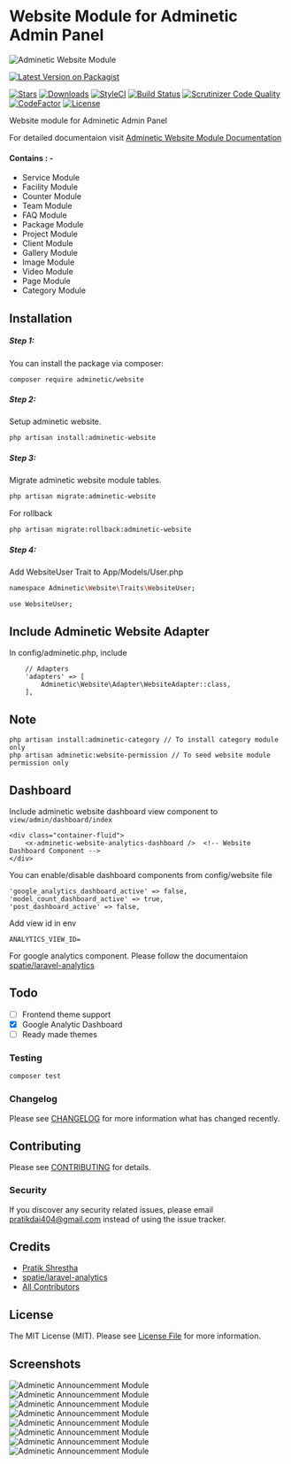 # Website Module for Adminetic Admin Panel

![Adminetic Website Module](https://github.com/pratiksh404/adminetic-website/blob/main/screenshots/banner.png)

[![Latest Version on Packagist](https://img.shields.io/packagist/v/adminetic/website.svg?style=flat-square)](https://packagist.org/packages/adminetic/website)

[![Stars](https://img.shields.io/github/stars/pratiksh404/adminetic-website)](https://github.com/pratiksh404/adminetic-website/stargazers) [![Downloads](https://img.shields.io/packagist/dt/adminetic/website.svg?style=flat-square)](https://packagist.org/packages/adminetic/website) [![StyleCI](https://github.styleci.io/repos/385822775/shield?branch=main)](https://github.styleci.io/repos/385822775?branch=main) [![Build Status](https://scrutinizer-ci.com/g/pratiksh404/adminetic-website/badges/build.png?b=main)](https://scrutinizer-ci.com/g/pratiksh404/adminetic-website/build-status/main) [![Scrutinizer Code Quality](https://scrutinizer-ci.com/g/pratiksh404/adminetic-website/badges/quality-score.png?b=main)](https://scrutinizer-ci.com/g/pratiksh404/adminetic-website/?branch=main) [![CodeFactor](https://www.codefactor.io/repository/github/pratiksh404/adminetic-website/badge)](https://www.codefactor.io/repository/github/pratiksh404/adminetic-website) [![License](https://img.shields.io/github/license/pratiksh404/adminetic-website)](//packagist.org/packages/adminetic/website)

Website module for Adminetic Admin Panel

For detailed documentaion visit [Adminetic Website Module Documentation](https://app.gitbook.com/@pratikdai404/s/adminetic/addons/website)

#### Contains : -

- Service Module
- Facility Module
- Counter Module
- Team Module
- FAQ Module
- Package Module
- Project Module
- Client Module
- Gallery Module
- Image Module
- Video Module
- Page Module
- Category Module

## Installation

##### Step 1:

You can install the package via composer:

```bash
composer require adminetic/website
```

##### Step 2:

Setup adminetic website.

```bash
php artisan install:adminetic-website
```

##### Step 3:

Migrate adminetic website module tables.

```bash
php artisan migrate:adminetic-website
```

For rollback

```bash
php artisan migrate:rollback:adminetic-website
```

##### Step 4:

Add WebsiteUser Trait to App/Models/User.php

```bash
namespace Adminetic\Website\Traits\WebsiteUser;

use WebsiteUser;
```

## Include Adminetic Website Adapter

In config/adminetic.php, include

```
    // Adapters
    'adapters' => [
        Adminetic\Website\Adapter\WebsiteAdapter::class,
    ],
```

## Note

```
php artisan install:adminetic-category // To install category module only
php artisan adminetic:website-permission // To seed website module permission only
```

## Dashboard

Include adminetic website dashboard view component to `view/admin/dashboard/index`

```
<div class="container-fluid">
    <x-adminetic-website-analytics-dashboard />  <!-- Website Dashboard Component -->
</div>
```

You can enable/disable dashboard components from config/website file

```
'google_analytics_dashboard_active' => false,
'model_count_dashboard_active' => true,
'post_dashboard_active' => false,
```

Add view id in env

```
ANALYTICS_VIEW_ID=
```

For google analytics component. Please follow the documentaion [spatie/laravel-analytics](https://github.com/spatie/laravel-analytics)

## Todo

- [ ] Frontend theme support
- [x] Google Analytic Dashboard
- [ ] Ready made themes

### Testing

```bash
composer test
```

### Changelog

Please see [CHANGELOG](CHANGELOG.md) for more information what has changed recently.

## Contributing

Please see [CONTRIBUTING](CONTRIBUTING.md) for details.

### Security

If you discover any security related issues, please email pratikdai404@gmail.com instead of using the issue tracker.

## Credits

- [Pratik Shrestha](https://github.com/adminetic)
- [spatie/laravel-analytics](https://github.com/spatie/laravel-analytics)
- [All Contributors](../../contributors)

## License

The MIT License (MIT). Please see [License File](LICENSE.md) for more information.

## Screenshots

![Adminetic Announcemment Module](https://github.com/pratiksh404/adminetic-website/blob/main/screenshots/dashboard.jpeg)
![Adminetic Announcemment Module](https://github.com/pratiksh404/adminetic-website/blob/main/screenshots/google-analytic-adminetic-website.jpeg)
![Adminetic Announcemment Module](https://github.com/pratiksh404/adminetic-website/blob/main/screenshots/category.jpg)
![Adminetic Announcemment Module](https://github.com/pratiksh404/adminetic-website/blob/main/screenshots/gallery.jpg)
![Adminetic Announcemment Module](https://github.com/pratiksh404/adminetic-website/blob/main/screenshots/package.jpg)
![Adminetic Announcemment Module](https://github.com/pratiksh404/adminetic-website/blob/main/screenshots/page.jpg)
![Adminetic Announcemment Module](https://github.com/pratiksh404/adminetic-website/blob/main/screenshots/service.jpg)
![Adminetic Announcemment Module](https://github.com/pratiksh404/adminetic-website/blob/main/screenshots/team.jpg)
